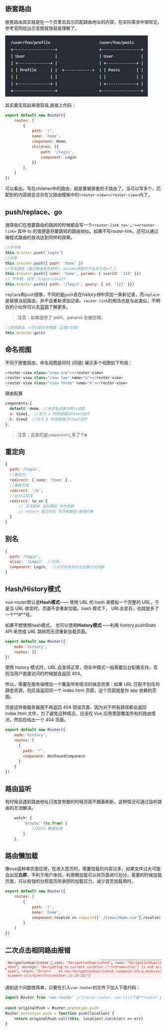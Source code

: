 ## 嵌套路由

嵌套路由其实就是在一个页里去显示匹配路由地址的内容，在实际需求中很常见，参考官网给出示意图就很容易理解了。

![嵌套路由](../../Img/Vue/路由嵌套.png)

其实要实现起来很容易,直接上代码：

```js
export default new Router({
    routes: [
        {
            path: '/',
            name: 'home',
            component: Home,
            children: [{
                path: '/login',
                component: Login
            }]
        },
    ]
})
```
可以看出，写在children中的路由，就是要被嵌套的子路由了，当可以写多个，匹配到的内容就会显示在父路由模板中的`<router-view></router-view>`内了。

## push/replace、go

通常我们在想要路由的跳转的时候都会写一个`<router-link to='…'></router-link>` 其中 to 的值便是将要跳转的路由地址。如果不写router-link，还可以通过编程式路由的放法达到同样的效果。

```js
//字符串
this.$router.push('login') 
//对象
this.$router.push({ path: 'home' })
//命名路由（通过路由名称跳转），params参数并不会显示在url上
this.$router.push({ name: 'home', params: { userId: '123' }})
// 带参数，变成 /login?id=123
this.$router.push({ path: '/login', query: { id: '123' }})
```
`replace`和`push`很像，不同的是`push`会在*history栈*中添加一条新记录，而```replace```是替换当前路由，并不会重新添加记录。`router-link`的用法也是与此类似，不明白的小伙伴可以去[官网](https://cn.vuejs.org/)了解更多。

>注意：如果提供了 path，params 会被忽略，

```js
//跳转路由，n可以是任意整数（正数/负数）
this.$router.go(n)
```

## 命名视图

不同于嵌套路由，命名视图是同时 (同级) 展示多个视图如下布局：

```js
<router-view class="view one"></router-view>
<router-view class="view two" name="a"></router-view>
<router-view class="view three" name="b"></router-view>
```
路由配置

```js
components:{
  default: Home, //未命名试图为默认试图
  a: View1,  //名为 a 的视图展示View1组件
  b: View2  //名为 b 的视图展示View2组件
},
```
>注意：这里的是`components`,多了个**s**

## 重定向

```js
{
  path:'/login',
  //重定向
  redirect: { name: 'home' } ，
  //或者写成
  redirect: '/b'，
  //也可以写成
  redirect: to => {
      // 方法接收 目标路由 作为参数
      // return 重定向的 字符串路径/路径对象
  }
}
```

## 别名

```js
{
  path:'/login',  
  alias: '/Login'  //别名，
  component: Login,  //访问别名地址也会展示此内容
}
```

## Hash/History模式

vue-router默认是**Hash模式**—— 使用 URL 的 hash 来模拟一个完整的 URL，于是当 URL 改变时，页面不会重新加载。hash 模式下，  URL会变丑，也就是多了一个**#**号。

如果不想使用hash模式， 也可以使用**History模式**——利用 history.pushState API 来完成 URL 跳转而无须重新加载页面。

```js
export default new Router({
    mode:'history',
    routes: []
})
```
使用 history 模式时，URL 会变得正常，但车中模式一般需要后台配置支持，否则当用户直接访问的时候就会返回 404。

所以，需要在服务端增加一个覆盖所有情况的候选资源：如果 URL 匹配不到任何静态资源，则应该返回同一个 index.html 页面，这个页面就是你 app 依赖的页面。

但是这样做服务器就不再返回 404 错误页面，因为对于所有路径都会返回 index.html 文件。为了避免这种情况，应该在 Vue 应用里面覆盖所有的路由情况，然后在给出一个 404 页面。

```js
export default new Router({
    mode:'history',
    routes: [
      { 
        path: '*',
        component: NotFoundComponent 
      }
    ]
})
```

## 路由监听

有时候会遇到路由地址只改变参数的时候页面不跟着刷新，这种情况可通过监听路由的方法解决。

```js
    watch: {
        '$route' (to,from) {
            //data 数据处理
        }
    },
```

## 路由懒加载

像vue这种单页面应用，在进入首页时，需要加载的内容过多，如果文件过大可能会出现**白屏**，不利于用户体验，利用懒加载可以将页面进行划分，需要的时候加载页面，可以有效的分担首页所承担的加载压力，减少首页加载用时。

```js
export default new Router({
    routes: [
        {
            path: '/',
            name: 'home',
            component:resolve => require(['./views/Home.vue'],resolve),
        }
    ]
})
```

## 二次点击相同路由报错
![错误提示](../../Img/Vue/错误提示.png)

遇到这个问题很简单，只要在引入`vue-router`的文件下加入下面代码：

```js
import Router from 'vue-router' //引入vue-router，vue-cli3下是**router.js**文件

const originalPush = Router.prototype.push
Router.prototype.push = function push(location) {
    return originalPush.call(this, location).catch(err => err)
}
```